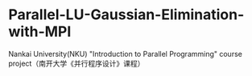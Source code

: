 # Parallel-LU-Gaussian-Elimination-with-MPI
Nankai University(NKU) "Introduction to Parallel Programming" course project（南开大学《并行程序设计》课程）
